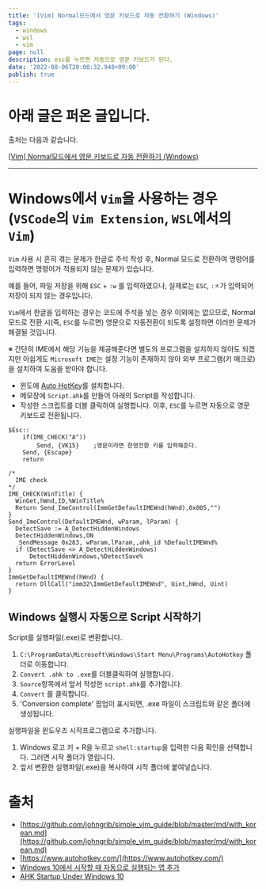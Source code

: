 ```yaml
---
title: '[Vim] Normal모드에서 영문 키보드로 자동 전환하기 (Windows)'
tags:
  - windows
  - wsl
  - vim
page: null
description: esc를 누르면 자동으로 영문 키보드가 된다.
date: '2022-08-06T20:00:32.948+09:00'
publish: true
---
```


# 아래 글은 퍼온 글입니다.
출처는 다음과 같습니다.

[[Vim] Normal모드에서 영문 키보드로 자동 전환하기 (Windows)](https://rottk.tistory.com/entry/Vim-Normal%EB%AA%A8%EB%93%9C%EC%97%90%EC%84%9C-%EC%98%81%EB%AC%B8-%ED%82%A4%EB%B3%B4%EB%93%9C%EB%A1%9C-%EC%A0%84%ED%99%98%ED%95%98%EA%B8%B0-Windows)

---

# Windows에서 `Vim`을 사용하는 경우 (`VSCode`의 `Vim Extension`, `WSL`에서의 `Vim`)
`Vim` 사용 시 흔히 겪는 문제가 한글로 주석 작성 후, Normal 모드로 전환하여 명령어를 입력하면 명령어가 적용되지 않는 문제가 있습니다.

예를 들어, 파일 저장을 위해 `ESC` + `:w` 를 입력하였으나, 실제로는 `ESC`, `:ㅈ`가 입력되어 저장이 되지 않는 경우입니다.

`Vim`에서 한글을 입력하는 경우는 코드에 주석을 넣는 경우 이외에는 없으므로, Normal 모드로 전환 시(즉, `ESC`를 누르면) 영문으로 자동전환이 되도록 설정하면 이러한 문제가 해결될 것입니다.

※ 간단히 IME에서 해당 기능을 제공해준다면 별도의 프로그램을 설치하지 않아도 되겠지만 아쉽게도 `Microsoft IME`는 설정 기능이 존재하지 않아 외부 프로그램(키 매크로)을 설치하여 도움을 받아야 합니다.
* 윈도에 [Auto HotKey](https://www.autohotkey.com/)를 설치합니다.
* 메모장에 `Script.ahk`를 만들어 아래의 Script를 작성합니다.
* 작성한 스크립트를 더블 클릭하여 실행합니다. 이후, `ESC`를 누르면 자동으로 영문 키보드로 전환됩니다.

```autohotkey
$Esc::
    if(IME_CHECK("A"))
        Send, {VK15}    ;영문이라면 한영전환 키를 입력해준다.
    Send, {Escape}
    return

/*
  IME check 
*/
IME_CHECK(WinTitle) {
  WinGet,hWnd,ID,%WinTitle%
  Return Send_ImeControl(ImmGetDefaultIMEWnd(hWnd),0x005,"")
}
Send_ImeControl(DefaultIMEWnd, wParam, lParam) {
  DetectSave := A_DetectHiddenWindows
  DetectHiddenWindows,ON
   SendMessage 0x283, wParam,lParam,,ahk_id %DefaultIMEWnd%
  if (DetectSave <> A_DetectHiddenWindows)
      DetectHiddenWindows,%DetectSave%
  return ErrorLevel
}
ImmGetDefaultIMEWnd(hWnd) {
  return DllCall("imm32\ImmGetDefaultIMEWnd", Uint,hWnd, Uint)
}
```

## Windows 실행시 자동으로 Script 시작하기
Script를 실행파일(.exe)로 변환합니다.

1. `C:\ProgramData\Microsoft\Windows\Start Menu\Programs\AutoHotkey` 폴더로 이동합니다.
2. `Convert .ahk to .exe`를 더블클릭하여 실행합니다.
3. `Source`항목에서 앞서 작성한 `script.ahk`를 추가합니다.
4. `Convert` 를 클릭합니다.
5. 'Conversion complete' 팝업이 표시되면, .exe 파일이 스크립트와 같은 폴더에 생성됩니다.

실행파일을 윈도우즈 시작프로그램으로 추가합니다.

1. Windows 로고 키 + R을 누르고 `shell:startup`을 입력한 다음 확인을 선택합니다. 그러면 시작 폴더가 열립니다.
2. 앞서 변환한 실행파일(.exe)을 복사하여 시작 폴더에 붙여넣습니다.

# 출처
* [https://github.com/johngrib/simple_vim_guide/blob/master/md/with_korean.md](https://github.com/johngrib/simple_vim_guide/blob/master/md/with_korean.md)
* [https://www.autohotkey.com/](https://www.autohotkey.com/)
* [Windows 10에서 시작할 때 자동으로 실행되는 앱 추가](https://support.microsoft.com/ko-kr/windows/windows-10%EC%97%90%EC%84%9C-%EC%8B%9C%EC%9E%91%ED%95%A0-%EB%95%8C-%EC%9E%90%EB%8F%99%EC%9C%BC%EB%A1%9C-%EC%8B%A4%ED%96%89%EB%90%98%EB%8A%94-%EC%95%B1-%EC%B6%94%EA%B0%80-150da165-dcd9-7230-517b-cf3c295d89dd)
* [AHK Startup Under Windows 10](https://www.autohotkey.com/boards/viewtopic.php?t=15820)
